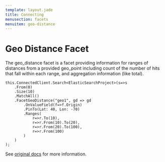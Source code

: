 ```yaml
---
template: layout.jade
title: Connecting
menusection: facets
menuitem: geo-distance
---
```



# Geo Distance Facet

The geo_distance facet is a facet providing information for ranges of distances from a provided geo_point including count of the number of hits that fall within each range, and aggregation information (like total).

	this.ConnectedClient.Search<ElasticSearchProject>(s=>s
		.From(0)
		.Size(10)
		.MatchAll()
		.FacetGeoDistance("geo1", gd => gd
			.OnValueField(f=>f.Origin)
			.PinTo(Lat: 40, Lon: -70)
			.Ranges(
				r=>r.To(10),
				r=>r.From(10).To(20),
				r=>r.From(20).To(100),
				r=>r.From(100)
			)
		)
	);

See [original docs](http://www.elasticsearch.org/guide/en/elasticsearch/reference/current/search-facets-geo-distance-facet.html) for more information.


